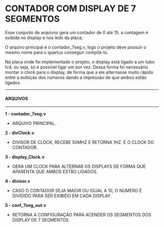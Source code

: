 # CONTADOR COM DISPLAY DE 7 SEGMENTOS

Esse conjunto de arquivos gera um contador de 0 até 15.
a contagem é exibida no display e nos leds da placa;

O arquivo principal é o contador_7seg.v, logo o projeto deve possuir o mesmo nome
para o quartus conseguir compilá-lo.

Na placa onde foi implementado o projeto, o display está ligado a um tubo lcd, ou seja, só é possível
ligar um por vez. Dessa forma foi necessário montar o clock para o display, de forma que a ele 
alternasse muito rápido entre a exibição dos números dando a impressão de que ambos estão ligados.




*****************
####   ARQUIVOS    
*****************

**1 - contador_7seg.v** 
*    ARQUIVO PRINCIPAL.

**2 - divClock.v**
*    DIVISOR DE CLOCK, RECEBE 50MHZ E RETORNA 1HZ. É O CLOCK DO CONTADOR.

**3 - display_Clock.v**
*    GERA UM CLOCK PARA ALTERNAR OS DISPLAYS DE FORMA QUE APARENTA QUE AMBOS ESTÃO LIGADOS.

**4 - divisor.v**
*    CASO O CONTADOR SEJA MAIOR OU IGUAL A 10, O NUMERO É DIVIDIDO PARA SER EXIBIDO EM CADA DISPLAY.

**5 - conf_7seg_out.v**
*    RETORNA A CONFIGURAÇÃO PARA ACENDER OS SEGMENTOS DOS DISPLAY DE 7 SEGMENTOS.